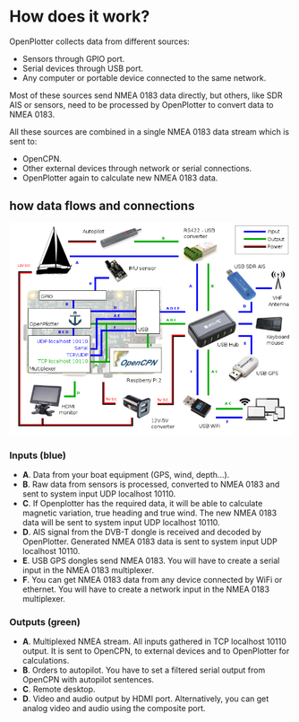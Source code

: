 # How does it work?

OpenPlotter collects data from different sources:

* Sensors through GPIO port.
* Serial devices through USB port.
* Any computer or portable device connected to the same network.

Most of these sources send NMEA 0183 data directly, but others, like SDR AIS or sensors, need to be processed by OpenPlotter to convert data to NMEA 0183.

All these sources are combined in a single NMEA 0183 data stream which is sent to:

* OpenCPN.
* Other external devices through network or serial connections.
* OpenPlotter again to calculate new NMEA 0183 data.


## how data flows and connections
![](diagram.png)

### Inputs (blue)
* **A**. Data from your boat equipment (GPS, wind, depth...).
* **B**. Raw data from sensors is processed, converted to NMEA 0183 and sent to system input UDP localhost 10110.
* **C**. If Openplotter has the required data, it will be able to calculate magnetic variation, true heading and true wind. The new NMEA 0183 data will be sent to system input UDP localhost 10110.
* **D**. AIS signal from the DVB-T dongle is received and decoded by OpenPlotter. Generated NMEA 0183 data is sent to system input UDP localhost 10110.
* **E**. USB GPS dongles send NMEA 0183. You will have to create a serial input in the NMEA 0183 multiplexer.
* **F**. You can get NMEA 0183 data from any device connected by WiFi or ethernet. You will have to create a network input in the NMEA 0183 multiplexer.

### Outputs (green)
* **A**. Multiplexed NMEA stream. All inputs gathered in TCP localhost 10110 output. It is sent to OpenCPN, to external devices and to OpenPlotter for calculations.
* **B**. Orders to autopilot. You have to set a filtered serial output from OpenCPN with autopilot sentences.
* **C**. Remote desktop.
* **D**. Video and audio output by HDMI port. Alternatively, you can get analog video and audio using the composite port.
